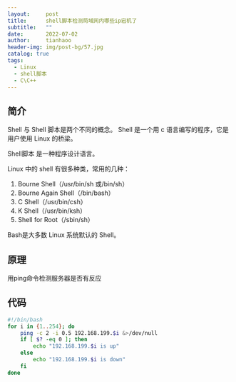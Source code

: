 ```yaml
---
layout:     post
title:      shell脚本检测局域网内哪些ip宕机了
subtitle:   ""
date:       2022-07-02
author:     tianhaoo
header-img: img/post-bg/57.jpg
catalog: true
tags:
  - Linux
  - shell脚本
  - C\C++
---
```


## 简介

Shell 与 Shell 脚本是两个不同的概念。
Shell 是一个用 c 语言编写的程序，它是用户使用 Linux 的桥梁。

Shell脚本 是一种程序设计语言。


Linux 中的 shell 有很多种类，常用的几种：
1. Bourne Shell（/usr/bin/sh 或/bin/sh）
2. Bourne Again Shell（/bin/bash）
3. C Shell（/usr/bin/csh）
4. K Shell（/usr/bin/ksh）
5. Shell for Root（/sbin/sh）

Bash是大多数 Linux 系统默认的 Shell。

## 原理

用ping命令检测服务器是否有反应

## 代码

```bash
#!/bin/bash
for i in {1..254}; do
	ping -c 2 -i 0.5 192.168.199.$i &>/dev/null
	if [ $? -eq 0 ]; then
		echo "192.168.199.$i is up"
	else
		echo "192.168.199.$i is down"
	fi 
done

```


